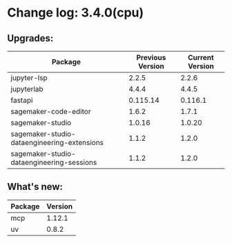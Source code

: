 # Change log: 3.4.0(cpu)

## Upgrades: 

Package | Previous Version | Current Version
---|---|---
jupyter-lsp|2.2.5|2.2.6
jupyterlab|4.4.4|4.4.5
fastapi|0.115.14|0.116.1
sagemaker-code-editor|1.6.2|1.7.1
sagemaker-studio|1.0.16|1.0.20
sagemaker-studio-dataengineering-extensions|1.1.2|1.2.0
sagemaker-studio-dataengineering-sessions|1.1.2|1.2.0

## What's new: 

Package | Version 
---|---
mcp|1.12.1
uv|0.8.2
